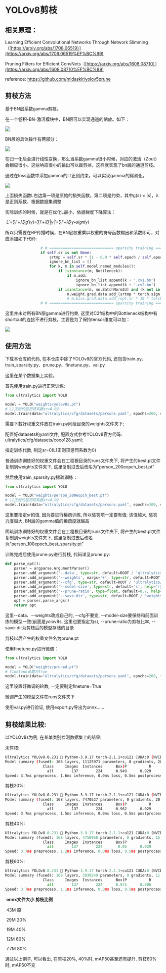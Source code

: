 # YOLOv8剪枝



## 相关原理：

Learning Efficient Convolutional Networks Through Network Slimming（[https://arxiv.org/abs/1708.06519）](https://arxiv.org/abs/1708.06519%EF%BC%89)

Pruning Filters for Efficient ConvNets（[https://arxiv.org/abs/1608.08710）](https://arxiv.org/abs/1608.08710%EF%BC%89)

reference: https://github.com/midasklr/yolov5prune



## 剪枝方法

基于BN层系数gamma剪枝。

在一个卷积-BN-激活模块中，BN层可以实现通道的缩放。如下：

![](assets/BN.jpg)

BN层的具体操作有两部分：

![](assets/bn_formula.jpg)

在归一化后会进行线性变换，那么当系数gamma很小时候，对应的激活（Zout）会相应很小。这些响应很小的输出可以裁剪掉，这样就实现了bn层的通道剪枝。

通过在loss函数中添加gamma的L1正则约束，可以实现gamma的稀疏化。

![](assets/loss.jpg)



上面损失函数L右边第一项是原始的损失函数，第二项是约束，其中g(s) = |s|，λ是正则系数，根据数据集调整

实际训练的时候，就是在优化L最小，依据梯度下降算法：

​								𝐿′=∑𝑙′+𝜆∑𝑔′(𝛾)=∑𝑙′+𝜆∑|𝛾|′=∑𝑙′+𝜆∑𝛾∗𝑠𝑖𝑔𝑛(𝛾)

所以只需要在BP传播时候，在BN层权重乘以权重的符号函数输出和系数即可，对应添加如下代码:

```python
                # # ============================= sparsity training ========================== #
                if self.sr is not None:
                    srtmp = self.sr * (1 - 0.9 * self.epoch / self.epochs)  
                    ignore_bn_list = []
                    for k, m in self.model.named_modules():
                        if isinstance(m, Bottleneck):
                            if m.add:               
                                ignore_bn_list.append(k + '.cv1.bn')                   
                                ignore_bn_list.append(k + '.cv2.bn')                   
                        if isinstance(m, nn.BatchNorm2d) and (k not in ignore_bn_list):
                            m.weight.grad.data.add_(srtmp * torch.sign(m.weight.data))  # L1
                            # m.bias.grad.data.add_(opt.sr * 10 * torch.sign(m.bias.data))  
                # # ============================= sparsity training ========================== #
```

这里并未对所有BN层gamma进行约束, 这里对C2f结构中的Bottleneck结构中有shortcut的连接不进行剪枝，主要是为了保持tensor维度可以加：

![](assets/c2f.jpg)



## 使用方法

下载本仓库的代码, 在本仓库中除了YOLOv8的官方代码, 还包含train.py、train_sparsity.py、prune.py、finetune.py、val.py

这里在某个数据集上实验。

首先使用train.py进行正常训练:

```python
from ultralytics import YOLO

model = YOLO("weights/yolov8s.pt")
# L1正则的惩罚项系数sr=0.02
model.train(data="ultralytics/cfg/datasets/persons.yaml", epochs=200, sr=0)
```

需要下载好权重文件放在train.py同级目录的weights文件夹下;

配置好datasets的yaml文件,  配置方式参考YOLOv8官方代码: ultralytics/cfg/datasets/coco128.yaml;

指定训练代数, 制定sr=0(L1正则项惩罚系数为0)

普通训练训练好的权重文件会在工程根目录的runs文件夹下,  将产生的best.pt文件复制到weights文件夹下, 这里复制过去后改名为"person_200eopch_best.pt"



然后使用train_sparsity.py稀疏训练：

```python
from ultralytics import YOLO

model = YOLO("weights/person_200eopch_best.pt")
# L1正则的惩罚项系数sr=0.02
model.train(data="ultralytics/cfg/datasets/persons.yaml", epochs=100, sr=0.02)
```

这里要指定sr的值, 因为要进行稀疏训练, 所以惩罚项一定要有值; 该值越大, 惩罚力度越大, BN层的gamma值的稀疏度就越高

稀疏训练训练好的权重文件会在工程根目录的runs文件夹下,  将产生的best.pt文件复制到weights文件夹下, 这里复制过去后改名为"person_100epoch_best_sparsity.pt"



训练完成后使用prune.py进行剪枝, 代码详见prune.py:

```python
def parse_opt():
    parser = argparse.ArgumentParser()
    parser.add_argument('--data', type=str, default=ROOT / 'ultralytics/cfg/datasets/persons.yaml', help='dataset.yaml path')
    parser.add_argument('--weights', nargs='+', type=str, default=ROOT / 'weights/person_100epoch_best_sparsity.pt', help='model.pt path(s)')
    parser.add_argument('--cfg', type=str, default=ROOT / 'ultralytics/cfg/models/v8/yolov8.yaml', help='model.yaml path')
    parser.add_argument('--model-size', type=str, default='s', help='(yolov8)n, s, m, l or x?')
    parser.add_argument('--prune-ratio', type=float, default=0.7, help='prune ratio')
    parser.add_argument('--save-dir', type=str, default=ROOT / 'weights', help='pruned model weight save dir')
    opt = parser.parse_args()
    return opt
```

这里--data、--weights改成自己的,  --cfg不要变, --model-size要保持和前面训练的模型一致(前面是yolov8s, 这里也要指定为s), --prune-ratio为剪枝比率, --save-dir为剪枝后的模型存储的目录

剪枝以后产生的权重文件名为prune.pt



使用finetune.py进行微调：

```python
from ultralytics import YOLO

model = YOLO("weights/pruned.pt")
# finetune设置为True
model.train(data="ultralytics/cfg/datasets/persons.yaml", epochs=200, finetune=True)
```

这里设置好微调的轮数, 一定要制定finetune=True

微调产生的模型文件在runs文件夹下



使用val.py进行验证, 使用export.py导出为onnx......



## 剪枝结果比较:

以YOLOv8s为例, 在某单类别检测数据集上的结果:

未剪枝:

```bash
Ultralytics YOLOv8.0.231 🚀 Python-3.9.17 torch-2.1.1+cu121 CUDA:0 (NVIDIA GeForce RTX 2070 SUPER, 7972MiB)
Model summary (fused): 168 layers, 11125971 parameters, 0 gradients, 28.4 GFLOPs
                 Class     Images  Instances      Box(P          R      mAP50  mAP50-95): 
                   all        137        224      0.949      0.929      0.964      0.688
Speed: 3.7ms preprocess, 1.6ms inference, 0.0ms loss, 0.5ms postprocess per image
```

剪枝20%:

``` bash
Ultralytics YOLOv8.0.231 🚀 Python-3.9.17 torch-2.1.1+cu121 CUDA:0 (NVIDIA GeForce RTX 2070 SUPER, 7972MiB)
Model summary (fused): 168 layers, 7470527 parameters, 0 gradients, 20.2 GFLOPs
                 Class     Images  Instances      Box(P          R      mAP50  mAP50-95): 
                   all        137        224      0.962      0.929      0.969      0.704
Speed: 3.7ms preprocess, 1.5ms inference, 0.0ms loss, 0.5ms postprocess per image
```

剪枝40%:

```python
Ultralytics YOLOv8.0.231 🚀 Python-3.9.17 torch-2.1.1+cu121 CUDA:0 (NVIDIA GeForce RTX 2070 SUPER, 7972MiB)
Model summary (fused): 168 layers, 4750968 parameters, 0 gradients, 15.3 GFLOPs
                 Class     Images  Instances      Box(P          R      mAP50  mAP50-95):
                   all        137        224       0.95      0.929      0.972      0.701
Speed: 3.7ms preprocess, 1.2ms inference, 0.0ms loss, 0.5ms postprocess per image
```

剪枝60%:

```python
Ultralytics YOLOv8.0.231 🚀 Python-3.9.17 torch-2.1.1+cu121 CUDA:0 (NVIDIA GeForce RTX 2070 SUPER, 7972MiB)
Model summary (fused): 168 layers, 3039249 parameters, 0 gradients, 11.3 GFLOPs
                 Class     Images  Instances      Box(P          R      mAP50  mAP50-95): 
                   all        137        224      0.971      0.906      0.964      0.694
Speed: 3.7ms preprocess, 1.1ms inference, 0.0ms loss, 0.5ms postprocess per image
```



​				**onnx文件大小**                		 **剪枝比例**

​				    43M                                       		原

​				    29M                                       	       20%

​				    19M                                       	       40%

​				    12M                                       	       60%

​				    7.7M                                      	       80%



通过以上例子, 可以看出, 在剪枝20%, 40%时, mAP50甚至还有提升, 剪枝60%时, mAP50不变









